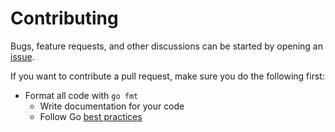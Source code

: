 # Contributing

Bugs, feature requests, and other discussions can be started by opening an
[issue][issues].

If you want to contribute a pull request, make sure you do the following first:

  - Format all code with `go fmt`
	- Write documentation for your code
	- Follow Go [best practices][bp]


[issues]: https://github.com/SamWhited/koine/issues
[bp]: http://talks.golang.org/2013/bestpractices.slide

